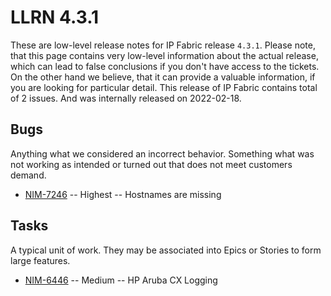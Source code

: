 # LLRN 4.3.1

These are low-level release notes for IP Fabric release `4.3.1`. Please note, that this page contains very low-level information about the actual release, which can lead to false conclusions if you don't have access to the tickets. On the other hand we believe, that it can provide a valuable information, if you are looking for particular detail. This release of IP Fabric contains total of 2 issues. And was internally released on 2022-02-18.

## Bugs

Anything what we considered an incorrect behavior. Something what was not working as intended or turned out that does not meet customers demand.

- [NIM-7246](https://ipfabric.atlassian.net/browse/NIM-7246) -- Highest -- Hostnames are missing

## Tasks

A typical unit of work. They may be associated into Epics or Stories to form large features.

- [NIM-6446](https://ipfabric.atlassian.net/browse/NIM-6446) -- Medium -- HP Aruba CX Logging
